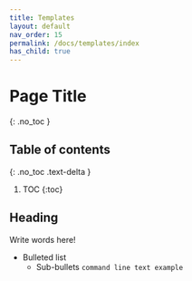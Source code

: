 ```yaml
---
title: Templates
layout: default
nav_order: 15
permalink: /docs/templates/index
has_child: true
---
```



# Page Title
{: .no_toc }

## Table of contents
{: .no_toc .text-delta }

1. TOC
{:toc}

## Heading
Write words here!
* Bulleted list
  * Sub-bullets
  ```command line text example```